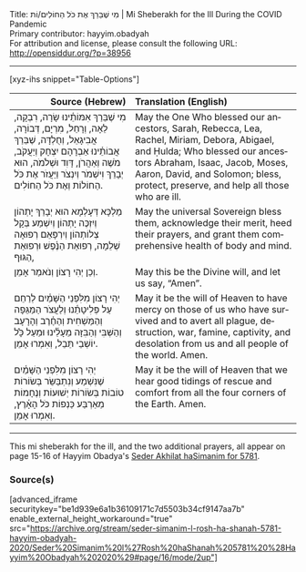 <html>
<head></head>
<body>
Title: מִי שֶׁבֵּרַךְ אֶת כֹּל הַח&#x200d;וֹ&#x200d;לִים/וֹת | Mi Sheberakh for the Ill During the COVID Pandemic<br />
Primary contributor: hayyim.obadyah<br />
For attribution and license, please consult the following URL: <a href="http://opensiddur.org/?p=38956">http://opensiddur.org/?p=38956</a>
<p />
<hr />

[xyz-ihs snippet="Table-Options"]<table style="margin-left: auto; margin-right: auto;" class="draggable">
<thead><tr><th id="x" style="text-align: right;">Source (Hebrew)</th><th style="text-align: left;">Translation (English)</th></tr></thead>
<tbody>
<tr><td style="vertical-align:top;">
<div class="liturgy" lang="he">
מִי שֶׁבֵּרַךְ אִמּוֹתֵ֫ינוּ 
שָׂרָה, רִבְקָה, לֵאָה, וְרָחֵל, 
מִרְיָם, דְּבוֹרָה, 
אֲבִיגָאֵל, וְחֻלְדָּה, 
שֶׁבֵּרַךְ אֲבוֹתֵ֫ינוּ 
אַבְרָהָם יִצְחָק וְיַעֲקֹב, 
מֹשֶׁה וְאַהֲרֹן, 
דָּוִד וּשְׁלֹמֹה, 
הוּא יְבָרֵךְ וִישְׁמֹר וְיִנְצֹר וַיַּעֲזֹר 
אֶת כֹּל הַחוֹלוֹת וְאֶת כֹּל הַח&#x200d;וֹ&#x200d;לִים.  
</span></div></td>

<td style="vertical-align:top;">
<div class="english" lang="en">
May the One Who blessed our ancestors, 
Sarah, Rebecca, Lea, Rachel, 
Miriam, Debora, 
Abigael, and Ḥulda; 
Who blessed our ancestors 
Abraham, Isaac, Jacob, 
Moses, Aaron, 
David, and Solomon; 
bless, protect, preserve, and help 
all those who are ill.  
</div></td></tr>


<tr><td style="vertical-align:top;">
<div class="liturgy" lang="he">
מַלְכָּא דְּעָלְמָא הוּא יְבָרֵךְ יָתְהוֹן 
וְיִזְכֶּה יָתְהוֹן 
וְיִשְׁמַע בְּקָל צְלוֹתְה&#x200d;וֹ&#x200d;ן 
וְיִרְפָּאֵם רְפוּאָה שְׁלֵמָה, רְפוּאַת הַנֶּ֫פֶשׁ וּ&#x200d;רְפ&#x200d;וּאַת הַגּוּף, 
</span></div></td>

<td style="vertical-align:top;">
<div class="english" lang="en">
May the universal Sovereign bless them, 
acknowledge their merit, 
heed their prayers, 
and grant them comprehensive health of body and mind.  
</div></td></tr>


<tr><td style="vertical-align:top;">
<div class="liturgy" lang="he">
וְכֵן יְהִי רָצוֹן 
וְנֹאמַר אָמֵן.
</span></div></td>

<td style="vertical-align:top;">
<div class="english" lang="en">
May this be the Divine will, 
and let us say, “Amen”.
</div></td></tr>


<tr><td style="vertical-align:top;">
<div class="liturgy" lang="he">
יְהִי רָצוֹן מִלִּפְנֵי הַשָּׁמַ֫יִם 
לְרַחֵם עַל פְּלִיטָתֵ֫נוּ 
וְלַעֲצֹר הַמַּגֵּפָה 
וְהַמַּשְׁחִית 
וְהַחֶ֫רֶב 
וְהָרָעָב 
וְהַשְּׁבִּי 
וְהַבִּזָּה מֵעָלֵ֫ינוּ 
וּמֵעַל כָּ̊ל יוֹשְׁבֵי תֵּבֵל, 
וְאִמְרוּ אָמֵן.
</span></div></td>

<td style="vertical-align:top;">
<div class="english" lang="en">
May it be the will of Heaven 
to have mercy on those of us who have survived 
and to avert all plague, 
destruction, 
war, 
famine, 
captivity, 
and desolation from us 
and all people of the world.  
Amen.
</div></td></tr>


<tr><td style="vertical-align:top;">
<div class="liturgy" lang="he">
יְהִי רָצוֹן מִלִּפְנֵי הַשָּׁמַ֫יִם 
שֶׁנִּשְׁמַע וְנִתְבַּשֵּׂר בְּשׂוֹרוֹת טוֹבוֹת 
בְּשׂוֹרוֹת יְשׁוּעוֹת וְנֶחָמוֹת 
מֵאַרְבַּע כַּנְפוֹת כֹּל הָאָ֫רֶץ, 
וְאִמְרוּ אָמֵן.
</span></div></td>

<td style="vertical-align:top;">
<div class="english" lang="en">
May it be the will of Heaven 
that we hear good tidings 
of rescue and comfort 
from all the four corners of the Earth.  
Amen.
</div></td></tr>
</tbody></table>

<hr />

This mi sheberakh for the ill, and the two additional prayers, all appear on page 15-16 of Hayyim Obadya's <a href="/?p=33615">Seder Akhilat haSimanim for 5781</a>. 

<h3>Source(s)</h3>

[advanced_iframe securitykey="be1d939e6a1b36109171c7d5503b34cf9147aa7b" enable_external_height_workaround="true" src="https://archive.org/stream/seder-simanim-l-rosh-ha-shanah-5781-hayyim-obadyah-2020/Seder%20Simanim%20l%27Rosh%20haShanah%205781%20%28Hayyim%20Obadyah%202020%29#page/16/mode/2up"]

&nbsp;
</body>
</html>